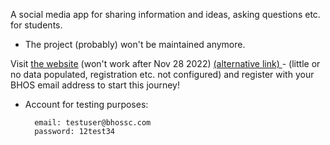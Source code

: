A social media app for sharing information and ideas, asking questions etc. for students.

* The project (probably) won't be maintained anymore.

Visit <a href="https://bhossc.herokuapp.com/" target="_blank">the website</a> (won't work after Nov 28 2022) <a href="https://web-production-2edd.up.railway.app/" target="_blank">(alternative link) </a> - (little or no data populated, registration etc. not configured) and register with your BHOS email address to start this journey!

* Account for testing purposes:
          
        email: testuser@bhossc.com     
        password: 12test34
